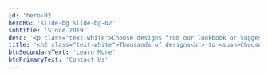 ```yaml
---
id: 'hero-02'
heroBG: 'slide-bg slide-bg-02'
subtitle: 'Since 2019'
desc: '<p class="text-white">Choose designs from our lookbook or suggest your own design. We will Customise it carefully and artistic.   </p>'
title: '<h2 class="text-white">Thousands of designs<br> to <span>Choose from.</span></h2>'
btnSecondaryText: 'Learn More'
btnPrimaryText: 'Contact Us'
---
```

